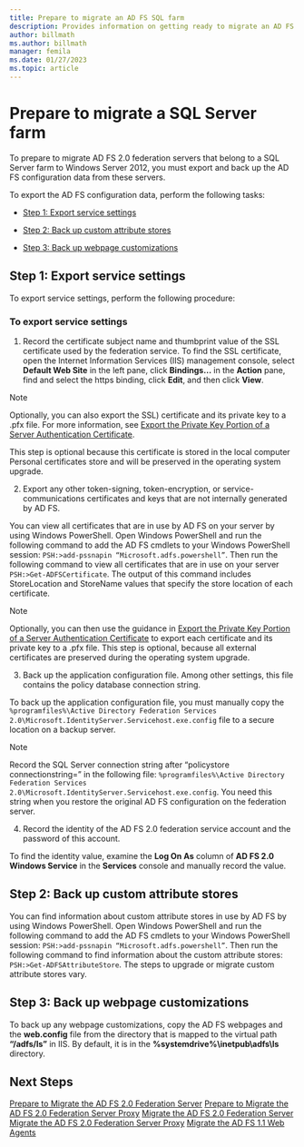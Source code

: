 ```yaml
---
title: Prepare to migrate an AD FS SQL farm
description: Provides information on getting ready to migrate an AD FS server SQL farm to Windows Server 2012.
author: billmath
ms.author: billmath
manager: femila
ms.date: 01/27/2023
ms.topic: article
---
```


# Prepare to migrate a SQL Server farm
 To prepare to migrate AD FS 2.0 federation servers that belong to a SQL Server farm to Windows Server 2012, you must export and back up the AD FS configuration data from these servers.

 To export the AD FS configuration data, perform the following tasks:

-   [Step 1: Export service settings](#step-1-export-service-settings)

-   [Step 2: Back up custom attribute stores](#step-2-back-up-custom-attribute-stores)

-   [Step 3: Back up webpage customizations](#step-3-back-up-webpage-customizations)

## Step 1: Export service settings
 To export service settings, perform the following procedure:

### To export service settings

1.  Record the certificate subject name and thumbprint value of the SSL certificate used by the federation service. To find the SSL certificate, open the Internet Information Services (IIS) management console, select **Default Web Site** in the left pane, click **Bindings…** in the **Action** pane, find and select the https binding, click **Edit**, and then click **View**.

> [!NOTE]
>  Optionally, you can also export the SSL) certificate and its private key to a .pfx file. For more information, see [Export the Private Key Portion of a Server Authentication Certificate](Export-the-Private-Key-Portion-of-a-Server-Authentication-Certificate.md).
>
>  This step is optional because this certificate is stored in the local computer Personal certificates store and will be preserved in the operating system upgrade.

2. Export any other token-signing, token-encryption, or service-communications certificates and keys that are not internally generated by AD FS.

You can view all certificates that are in use by AD FS on your server by using Windows PowerShell. Open Windows PowerShell and run the following command to add the AD FS cmdlets to your Windows PowerShell session: `PSH:>add-pssnapin “Microsoft.adfs.powershell”`. Then run the following command to view all certificates that are in use on your server `PSH:>Get-ADFSCertificate`. The output of this command includes StoreLocation and StoreName values that specify the store location of each certificate.

> [!NOTE]
>  Optionally, you can then use the guidance in [Export the Private Key Portion of a Server Authentication Certificate](Export-the-Private-Key-Portion-of-a-Server-Authentication-Certificate.md) to export each certificate and its private key to a .pfx file. This step is optional, because all external certificates are preserved during the operating system upgrade.

3. Back up the application configuration file. Among other settings, this file contains the policy database connection string.

To back up the application configuration file, you must manually copy the `%programfiles%\Active Directory Federation Services 2.0\Microsoft.IdentityServer.Servicehost.exe.config` file to a secure location on a backup server.

> [!NOTE]
>  Record the SQL Server connection string after “policystore connectionstring=” in the following file:  `%programfiles%\Active Directory Federation Services 2.0\Microsoft.IdentityServer.Servicehost.exe.config`. You need this string when you restore the original AD FS configuration on the federation server.

4. Record the identity of the AD FS 2.0 federation service account and the password of this account.

To find the identity value, examine the **Log On As** column of **AD FS 2.0 Windows Service** in the **Services** console and manually record the value.

## Step 2: Back up custom attribute stores
 You can find information about custom attribute stores in use by AD FS by using Windows PowerShell. Open Windows PowerShell and run the following command to add the AD FS cmdlets to your Windows PowerShell session: `PSH:>add-pssnapin “Microsoft.adfs.powershell”`. Then run the following command to find information about the custom attribute stores: `PSH:>Get-ADFSAttributeStore`. The steps to upgrade or migrate custom attribute stores vary.

## Step 3: Back up webpage customizations
 To back up any webpage customizations, copy the AD FS webpages and the **web.config** file from the directory that is mapped to the virtual path **“/adfs/ls”** in IIS. By default, it is in the **%systemdrive%\inetpub\adfs\ls** directory.

## Next Steps
 [Prepare to Migrate the AD FS 2.0 Federation Server](prepare-to-migrate-ad-fs-fed-server.md)
 [Prepare to Migrate the AD FS 2.0 Federation Server Proxy](prepare-to-migrate-ad-fs-fed-proxy.md)
 [Migrate the AD FS 2.0 Federation Server](migrate-the-ad-fs-fed-server.md)
 [Migrate the AD FS 2.0 Federation Server Proxy](migrate-the-ad-fs-2-fed-server-proxy.md)
 [Migrate the AD FS 1.1 Web Agents](migrate-the-ad-fs-web-agent.md)
